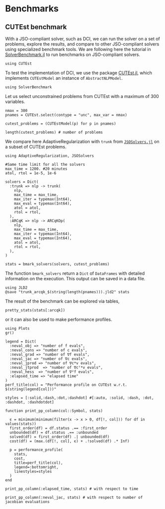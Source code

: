 # Benchmarks

## CUTEst benchmark

With a JSO-compliant solver, such as DCI, we can run the solver on a set of problems, explore the results, and compare to other JSO-compliant solvers using specialized benchmark tools. 
We are following here the tutorial in [SolverBenchmark.jl](https://juliasmoothoptimizers.github.io/SolverBenchmark.jl/v0.3/tutorial/) to run benchmarks on JSO-compliant solvers.
``` @example ex1
using CUTEst
```

To test the implementation of DCI, we use the package [CUTEst.jl](https://github.com/JuliaSmoothOptimizers/CUTEst.jl), which implements `CUTEstModel` an instance of `AbstractNLPModel`. 

``` @example ex1
using SolverBenchmark
```

Let us select unconstrained problems from CUTEst with a maximum of 300 variables.

``` @example ex1
nmax = 300
pnames = CUTEst.select(contype = "unc", max_var = nmax)

cutest_problems = (CUTEstModel(p) for p in pnames)

length(cutest_problems) # number of problems
```

We compare here AdaptiveRegularization with `trunk` from [`JSOSolvers.jl`](https://github.com/JuliaSmoothOptimizers/JSOSolvers.jl/) on a subset of CUTEst problems.

``` @example ex1
using AdaptiveRegularization, JSOSolvers

#Same time limit for all the solvers
max_time = 1200. #20 minutes
atol, rtol = 1e-5, 1e-6

solvers = Dict(
  :trunk => nlp -> trunk(
    nlp,
    max_time = max_time,
    max_iter = typemax(Int64),
    max_eval = typemax(Int64),
    atol = atol,
    rtol = rtol,
  ),
  :ARCqK => nlp -> ARCqKOp(
    nlp,
    max_time = max_time,
    max_iter = typemax(Int64),
    max_eval = typemax(Int64),
    atol = atol,
    rtol = rtol,
  ),
)

stats = bmark_solvers(solvers, cutest_problems)
```
The function `bmark_solvers` return a `Dict` of `DataFrames` with detailed information on the execution. This output can be saved in a data file.
``` @example ex1
using JLD2
@save "trunk_arcqk_$(string(length(pnames))).jld2" stats
```
The result of the benchmark can be explored via tables,
``` @example ex1
pretty_stats(stats[:arcqk])
```
or it can also be used to make performance profiles.
``` @example ex1
using Plots
gr()

legend = Dict(
  :neval_obj => "number of f evals", 
  :neval_cons => "number of c evals", 
  :neval_grad => "number of ∇f evals", 
  :neval_jac => "number of ∇c evals", 
  :neval_jprod => "number of ∇c*v evals", 
  :neval_jtprod  => "number of ∇cᵀ*v evals", 
  :neval_hess  => "number of ∇²f evals", 
  :elapsed_time => "elapsed time"
)
perf_title(col) = "Performance profile on CUTEst w.r.t. $(string(legend[col]))"

styles = [:solid,:dash,:dot,:dashdot] #[:auto, :solid, :dash, :dot, :dashdot, :dashdotdot]

function print_pp_column(col::Symbol, stats)
  
  ϵ = minimum(minimum(filter(x -> x > 0, df[!, col])) for df in values(stats))
  first_order(df) = df.status .== :first_order
  unbounded(df) = df.status .== :unbounded
  solved(df) = first_order(df) .| unbounded(df)
  cost(df) = (max.(df[!, col], ϵ) + .!solved(df) .* Inf)

  p = performance_profile(
    stats, 
    cost, 
    title=perf_title(col), 
    legend=:bottomright, 
    linestyles=styles
  )
end

print_pp_column(:elapsed_time, stats) # with respect to time
```

``` @example ex1
print_pp_column(:neval_jac, stats) # with respect to number of jacobian evaluations
```
